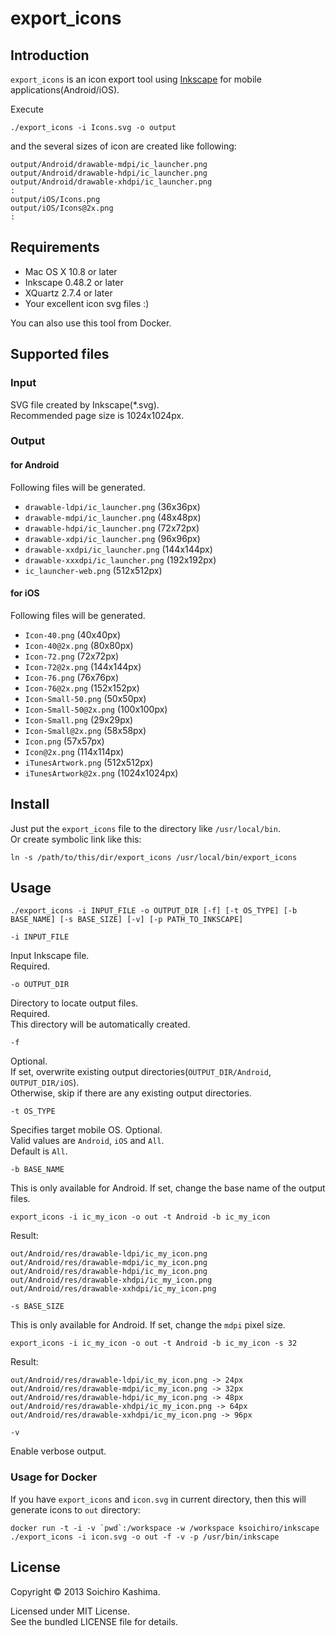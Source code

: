 export_icons
============

## Introduction

`export_icons` is an icon export tool using [Inkscape](http://inkscape.org/)
for mobile applications(Android/iOS).

Execute

    ./export_icons -i Icons.svg -o output

and the several sizes of icon are created like following:

    output/Android/drawable-mdpi/ic_launcher.png
    output/Android/drawable-hdpi/ic_launcher.png
    output/Android/drawable-xhdpi/ic_launcher.png
    :
    output/iOS/Icons.png
    output/iOS/Icons@2x.png
    :

## Requirements

* Mac OS X 10.8 or later
* Inkscape 0.48.2 or later
* XQuartz 2.7.4 or later
* Your excellent icon svg files :)

You can also use this tool from Docker.

## Supported files

### Input

SVG file created by Inkscape(*.svg).  
Recommended page size is 1024x1024px.

### Output

#### for Android

Following files will be generated.

* `drawable-ldpi/ic_launcher.png` (36x36px)
* `drawable-mdpi/ic_launcher.png` (48x48px)
* `drawable-hdpi/ic_launcher.png` (72x72px)
* `drawable-xdpi/ic_launcher.png` (96x96px)
* `drawable-xxdpi/ic_launcher.png` (144x144px)
* `drawable-xxxdpi/ic_launcher.png` (192x192px)
* `ic_launcher-web.png` (512x512px)

#### for iOS

Following files will be generated.

* `Icon-40.png` (40x40px)
* `Icon-40@2x.png` (80x80px)
* `Icon-72.png` (72x72px)
* `Icon-72@2x.png` (144x144px)
* `Icon-76.png` (76x76px)
* `Icon-76@2x.png` (152x152px)
* `Icon-Small-50.png` (50x50px)
* `Icon-Small-50@2x.png` (100x100px)
* `Icon-Small.png` (29x29px)
* `Icon-Small@2x.png` (58x58px)
* `Icon.png` (57x57px)
* `Icon@2x.png` (114x114px)
* `iTunesArtwork.png` (512x512px)
* `iTunesArtwork@2x.png` (1024x1024px)

## Install

Just put the `export_icons` file to the directory like `/usr/local/bin`.  
Or create symbolic link like this:

    ln -s /path/to/this/dir/export_icons /usr/local/bin/export_icons

## Usage

    ./export_icons -i INPUT_FILE -o OUTPUT_DIR [-f] [-t OS_TYPE] [-b BASE_NAME] [-s BASE_SIZE] [-v] [-p PATH_TO_INKSCAPE]

`-i INPUT_FILE`

Input Inkscape file.  
Required.

`-o OUTPUT_DIR`

Directory to locate output files.  
Required.  
This directory will be automatically created.

`-f`

Optional.   
If set, overwrite existing output directories(`OUTPUT_DIR/Android`, `OUTPUT_DIR/iOS`).  
Otherwise, skip if there are any existing output directories.

`-t OS_TYPE`

Specifies target mobile OS. Optional.  
Valid values are `Android`, `iOS` and `All`.  
Default is `All`.

`-b BASE_NAME`

This is only available for Android.
If set, change the base name of the output files.

    export_icons -i ic_my_icon -o out -t Android -b ic_my_icon

Result:

    out/Android/res/drawable-ldpi/ic_my_icon.png
    out/Android/res/drawable-mdpi/ic_my_icon.png
    out/Android/res/drawable-hdpi/ic_my_icon.png
    out/Android/res/drawable-xhdpi/ic_my_icon.png
    out/Android/res/drawable-xxhdpi/ic_my_icon.png

`-s BASE_SIZE`

This is only available for Android.
If set, change the `mdpi` pixel size.

    export_icons -i ic_my_icon -o out -t Android -b ic_my_icon -s 32

Result:

    out/Android/res/drawable-ldpi/ic_my_icon.png -> 24px
    out/Android/res/drawable-mdpi/ic_my_icon.png -> 32px
    out/Android/res/drawable-hdpi/ic_my_icon.png -> 48px
    out/Android/res/drawable-xhdpi/ic_my_icon.png -> 64px
    out/Android/res/drawable-xxhdpi/ic_my_icon.png -> 96px

`-v`

Enable verbose output.

### Usage for Docker

If you have `export_icons` and `icon.svg` in current directory,
then this will generate icons to `out` directory:

    docker run -t -i -v `pwd`:/workspace -w /workspace ksoichiro/inkscape ./export_icons -i icon.svg -o out -f -v -p /usr/bin/inkscape

## License

Copyright © 2013 Soichiro Kashima.

Licensed under MIT License.  
See the bundled LICENSE file for details.
